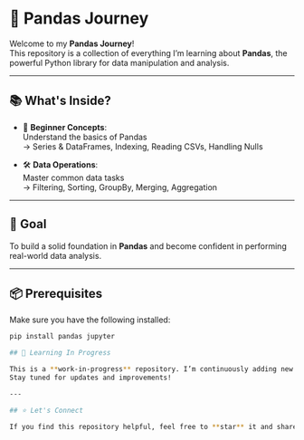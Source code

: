 # 🐼 Pandas Journey

Welcome to my **Pandas Journey**!  
This repository is a collection of everything I’m learning about **Pandas**, the powerful Python library for data manipulation and analysis. 

---

## 📚 What's Inside?

- 📘 **Beginner Concepts**:  
  Understand the basics of Pandas  
  → Series & DataFrames, Indexing, Reading CSVs, Handling Nulls

- 🛠️ **Data Operations**:  
  Master common data tasks  
  → Filtering, Sorting, GroupBy, Merging, Aggregation

---

## 🚀 Goal

To build a solid foundation in **Pandas** and become confident in performing real-world data analysis.

---

## 📦 Prerequisites

Make sure you have the following installed:

```bash
pip install pandas jupyter

## 🧠 Learning In Progress 

This is a **work-in-progress** repository. I’m continuously adding new topics and projects as I explore more.  
Stay tuned for updates and improvements!

---

## ⭐ Let's Connect

If you find this repository helpful, feel free to **star** it and share it with others on their data journey!

